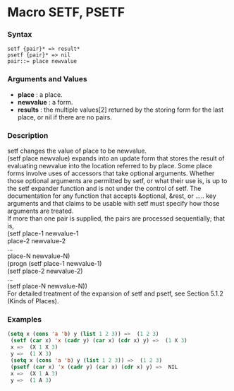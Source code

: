 <!-- Generated on 05/10/2020 by https://github.com/anto2oo/clhs-evolved -->

# Macro SETF, PSETF

### Syntax
`setf {pair}* => result*`  
`psetf {pair}* => nil`  
`pair::= place newvalue`  


### Arguments and Values
- **place** : a place.   
- **newvalue** : a form.   
- **results** : the multiple values[2] returned by the storing form for the last place, or nil if there are no pairs.   


### Description
setf changes the value of place to be newvalue.  
(setf place newvalue) expands into an update form that stores the result of evaluating newvalue into the location referred to by place. Some place forms involve uses of accessors that take optional arguments. Whether those optional arguments are permitted by setf, or what their use is, is up to the setf expander function and is not under the control of setf. The documentation for any function that accepts &optional, &rest, or  ..... key arguments and that claims to be usable with setf must specify how those arguments are treated.  
If more than one pair is supplied, the pairs are processed sequentially; that is,  
 (setf place-1 newvalue-1  
       place-2 newvalue-2  
       ...  
       place-N newvalue-N)  
 (progn (setf place-1 newvalue-1)  
        (setf place-2 newvalue-2)  
        ...  
        (setf place-N newvalue-N))  
For detailed treatment of the expansion of setf and psetf, see Section 5.1.2 (Kinds of Places).



### Examples
```lisp 
(setq x (cons 'a 'b) y (list 1 2 3)) =>  (1 2 3) 
 (setf (car x) 'x (cadr y) (car x) (cdr x) y) =>  (1 X 3) 
 x =>  (X 1 X 3) 
 y =>  (1 X 3) 
 (setq x (cons 'a 'b) y (list 1 2 3)) =>  (1 2 3) 
 (psetf (car x) 'x (cadr y) (car x) (cdr x) y) =>  NIL 
 x =>  (X 1 A 3) 
 y =>  (1 A 3)
```
